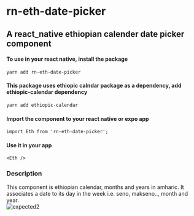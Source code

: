# rn-eth-date-picker
## A react_native ethiopian calender date picker component
#### To use in your react native, install the package 
    yarn add rn-eth-date-picker  
#### This package uses ethiopic calndar package as a dependency, add ethiopic-calendar dependency  
    yarn add ethiopic-calendar  
#### Import the component to your react native or expo app  
    import Eth from 'rn-eth-date-picker';  
#### Use it in your app  
    <Eth />  
  
  ### Description  
This component is ethiopian calendar, months and years in amharic. It associates a date to its day in the week i.e. seno, makseno.., month and year.  
![expected2](https://user-images.githubusercontent.com/70090831/183263559-b2ebb4cc-5bc1-49fd-b2ef-8e5664c7b3d1.gif)
